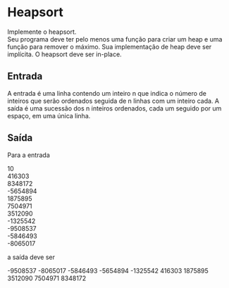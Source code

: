 # Heapsort

Implemente o heapsort.  
Seu programa deve ter pelo menos uma função para criar um heap e uma função para remover o máximo. Sua implementação de heap deve ser implícita. O heapsort deve ser in-place.

## Entrada

A entrada é uma linha contendo um inteiro n que indica o número de inteiros que serão ordenados seguida de n linhas com um inteiro cada. A saída é uma sucessão dos n inteiros ordenados, cada um seguido por um espaço, em uma única linha.

## Saída

Para a entrada

10  
416303  
8348172  
-5654894  
1875895  
7504971  
3512090  
-1325542  
-9508537  
-5846493  
-8065017

a saída deve ser

-9508537 -8065017 -5846493 -5654894 -1325542 416303 1875895 3512090 7504971 8348172 
